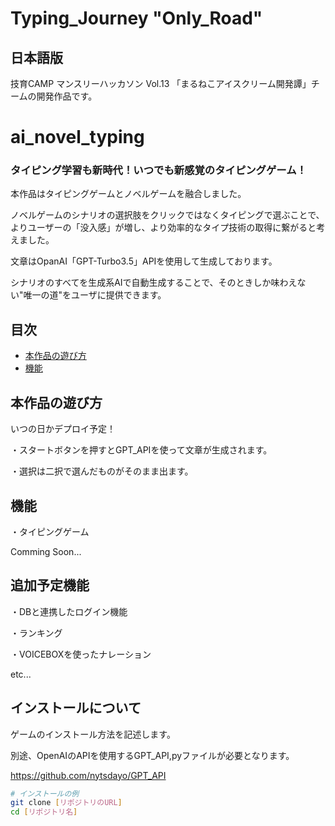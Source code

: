 # Typing_Journey "Only_Road"
## 日本語版

技育CAMP マンスリーハッカソン Vol.13
「まるねこアイスクリーム開発譚」チームの開発作品です。

# ai_novel_typing

### タイピング学習も新時代！いつでも新感覚のタイピングゲーム！

本作品はタイピングゲームとノベルゲームを融合しました。

ノベルゲームのシナリオの選択肢をクリックではなくタイピングで選ぶことで、よりユーザーの「没入感」が増し、より効率的なタイプ技術の取得に繋がると考えました。

文章はOpanAI「GPT-Turbo3.5」APIを使用して生成しております。

シナリオのすべてを生成系AIで自動生成することで、そのときしか味わえない"唯一の道"をユーザに提供できます。

## 目次
- [本作品の遊び方](#本作品の遊び方)
- [機能](#機能)

## 本作品の遊び方

いつの日かデプロイ予定！

・スタートボタンを押すとGPT_APIを使って文章が生成されます。

・選択は二択で選んだものがそのまま出ます。

## 機能

・タイピングゲーム

Comming Soon...

## 追加予定機能

・DBと連携したログイン機能

・ランキング

・VOICEBOXを使ったナレーション

etc...

## インストールについて

ゲームのインストール方法を記述します。

別途、OpenAIのAPIを使用するGPT_API,pyファイルが必要となります。

https://github.com/nytsdayo/GPT_API

```bash
# インストールの例
git clone [リポジトリのURL]
cd [リポジトリ名]
```

<!--
## English_version
# [Project Name]

[Project Name] is a [brief description of the game]. [A short paragraph introducing the features or appeal of the game, what it's about, and the goal of playing.]

## Table of Contents
- [Installation](#installation)
- [Usage](#usage)
- [Features](#features)
- [Contributing](#contributing)
- [License](#license)

## Installation

Instructions on how to install the game.

```bash
# Example installation steps
git clone [repository-url]
cd [repository-name]
-->
